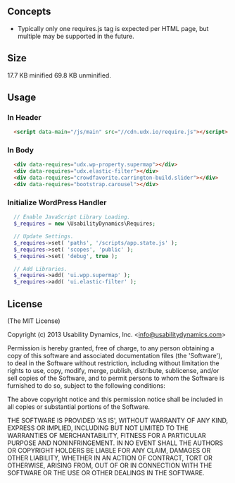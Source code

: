## Concepts

 - Typically only one requires.js tag is expected per HTML page, but multiple may be supported in the future.

## Size

  17.7 KB minified
  69.8 KB unminified.

## Usage

### In Header
```html
  <script data-main="/js/main" src="//cdn.udx.io/require.js"></script>
```

### In Body

```html
  <div data-requires="udx.wp-property.supermap"></div>
  <div data-requires="udx.elastic-filter"></div>
  <div data-requires="crowdfavorite.carrington-build.slider"></div>
  <div data-requires="bootstrap.carousel"></div>
```

### Initialize WordPress Handler

```php
  // Enable JavaScript Library Loading.
  $_requires = new \UsabilityDynamics\Requires;

  // Update Settings.
  $_requires->set( 'paths', '/scripts/app.state.js' );
  $_requires->set( 'scopes', 'public' );
  $_requires->set( 'debug', true );

  // Add Libraries.
  $_requires->add( 'ui.wpp.supermap' );
  $_requires->add( 'ui.elastic-filter' );
```

## License

(The MIT License)

Copyright (c) 2013 Usability Dynamics, Inc. &lt;info@usabilitydynamics.com&gt;

Permission is hereby granted, free of charge, to any person obtaining
a copy of this software and associated documentation files (the
'Software'), to deal in the Software without restriction, including
without limitation the rights to use, copy, modify, merge, publish,
distribute, sublicense, and/or sell copies of the Software, and to
permit persons to whom the Software is furnished to do so, subject to
the following conditions:

The above copyright notice and this permission notice shall be
included in all copies or substantial portions of the Software.

THE SOFTWARE IS PROVIDED 'AS IS', WITHOUT WARRANTY OF ANY KIND,
EXPRESS OR IMPLIED, INCLUDING BUT NOT LIMITED TO THE WARRANTIES OF
MERCHANTABILITY, FITNESS FOR A PARTICULAR PURPOSE AND NONINFRINGEMENT.
IN NO EVENT SHALL THE AUTHORS OR COPYRIGHT HOLDERS BE LIABLE FOR ANY
CLAIM, DAMAGES OR OTHER LIABILITY, WHETHER IN AN ACTION OF CONTRACT,
TORT OR OTHERWISE, ARISING FROM, OUT OF OR IN CONNECTION WITH THE
SOFTWARE OR THE USE OR OTHER DEALINGS IN THE SOFTWARE.